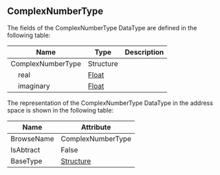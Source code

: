 <!-- datatype -->
## ComplexNumberType
<!-- end of description -->
The fields of the ComplexNumberType DataType are defined in the following table:  

|Name|Type|Description|
|---|---|---|
|ComplexNumberType|Structure||
|&nbsp;&nbsp;&nbsp;&nbsp;real|[Float](../../../Part3/DataTypes/Float/readme.md)||
|&nbsp;&nbsp;&nbsp;&nbsp;imaginary|[Float](../../../Part3/DataTypes/Float/readme.md)||

The representation of the ComplexNumberType DataType in the address space is shown in the following table:  

|Name|Attribute|
|---|---|
|BrowseName|ComplexNumberType|
|IsAbtract|False|
|BaseType|[Structure](../../../Part3/DataTypes/Structure/readme.md)|

